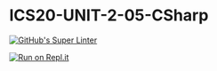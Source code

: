# ICS20-UNIT-2-05-CSharp

[![GitHub's Super Linter](https://github.com/Curtis-Edwards/ICS20-UNIT-2-05-CSharp/workflows/GitHub's%20Super%20Linter/badge.svg)](https://github.com/Curtis-Edwards/ICS20-UNIT-2-05-CSharp/actions)

[![Run on Repl.it](https://repl.it/badge/github/Curtis-Edwards/ICS20-UNIT-2-05-CSharp)](https://repl.it/github/Curtis-Edwards/ICS20-UNIT-2-05-CSharp)

